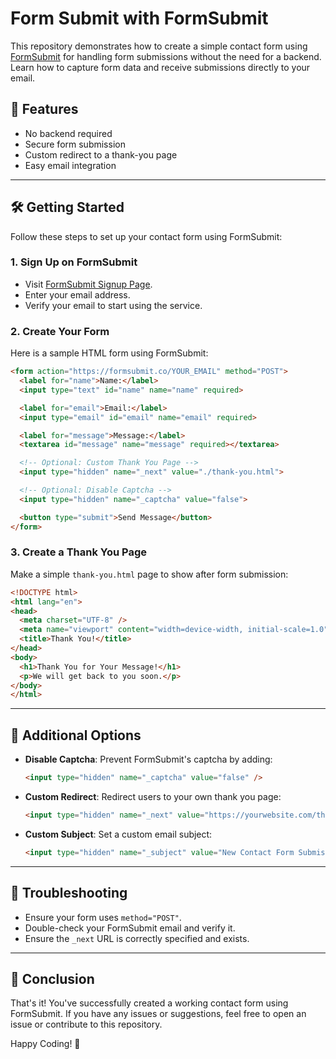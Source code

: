 # Form Submit with FormSubmit

This repository demonstrates how to create a simple contact form using [FormSubmit](https://formsubmit.co/) for handling form submissions without the need for a backend. Learn how to capture form data and receive submissions directly to your email.

## 🚀 Features
- No backend required
- Secure form submission
- Custom redirect to a thank-you page
- Easy email integration

---

## 🛠️ Getting Started

Follow these steps to set up your contact form using FormSubmit:

### 1. **Sign Up on FormSubmit**
- Visit [FormSubmit Signup Page](https://formsubmit.co/).
- Enter your email address.
- Verify your email to start using the service.

### 2. **Create Your Form**
Here is a sample HTML form using FormSubmit:

```html
<form action="https://formsubmit.co/YOUR_EMAIL" method="POST">
  <label for="name">Name:</label>
  <input type="text" id="name" name="name" required>

  <label for="email">Email:</label>
  <input type="email" id="email" name="email" required>

  <label for="message">Message:</label>
  <textarea id="message" name="message" required></textarea>

  <!-- Optional: Custom Thank You Page -->
  <input type="hidden" name="_next" value="./thank-you.html">

  <!-- Optional: Disable Captcha -->
  <input type="hidden" name="_captcha" value="false">

  <button type="submit">Send Message</button>
</form>
```

### 3. **Create a Thank You Page**
Make a simple `thank-you.html` page to show after form submission:

```html
<!DOCTYPE html>
<html lang="en">
<head>
  <meta charset="UTF-8" />
  <meta name="viewport" content="width=device-width, initial-scale=1.0" />
  <title>Thank You!</title>
</head>
<body>
  <h1>Thank You for Your Message!</h1>
  <p>We will get back to you soon.</p>
</body>
</html>
```

---

## 📌 Additional Options

- **Disable Captcha**: Prevent FormSubmit's captcha by adding:
  ```html
  <input type="hidden" name="_captcha" value="false" />
  ```
- **Custom Redirect**: Redirect users to your own thank you page:
  ```html
  <input type="hidden" name="_next" value="https://yourwebsite.com/thank-you.html" />
  ```
- **Custom Subject**: Set a custom email subject:
  ```html
  <input type="hidden" name="_subject" value="New Contact Form Submission" />
  ```

---

## 📧 Troubleshooting
- Ensure your form uses `method="POST"`.
- Double-check your FormSubmit email and verify it.
- Ensure the `_next` URL is correctly specified and exists.

---

## 🎉 Conclusion
That's it! You've successfully created a working contact form using FormSubmit. If you have any issues or suggestions, feel free to open an issue or contribute to this repository.

Happy Coding! 🚀

